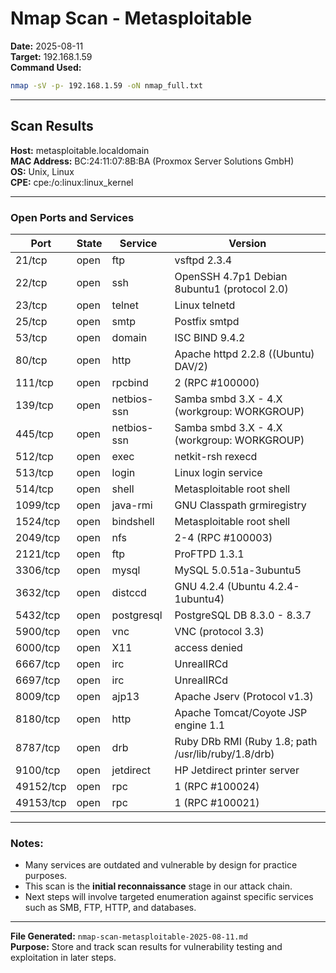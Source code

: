 # Nmap Scan - Metasploitable

**Date:** 2025-08-11  
**Target:** 192.168.1.59  
**Command Used:**
```bash
nmap -sV -p- 192.168.1.59 -oN nmap_full.txt
```

---

## Scan Results

**Host:** metasploitable.localdomain  
**MAC Address:** BC:24:11:07:8B:BA (Proxmox Server Solutions GmbH)  
**OS:** Unix, Linux  
**CPE:** cpe:/o:linux:linux_kernel

---

### Open Ports and Services

| Port | State | Service | Version |
|------|-------|---------|---------|
| 21/tcp | open | ftp | vsftpd 2.3.4 |
| 22/tcp | open | ssh | OpenSSH 4.7p1 Debian 8ubuntu1 (protocol 2.0) |
| 23/tcp | open | telnet | Linux telnetd |
| 25/tcp | open | smtp | Postfix smtpd |
| 53/tcp | open | domain | ISC BIND 9.4.2 |
| 80/tcp | open | http | Apache httpd 2.2.8 ((Ubuntu) DAV/2) |
| 111/tcp | open | rpcbind | 2 (RPC #100000) |
| 139/tcp | open | netbios-ssn | Samba smbd 3.X - 4.X (workgroup: WORKGROUP) |
| 445/tcp | open | netbios-ssn | Samba smbd 3.X - 4.X (workgroup: WORKGROUP) |
| 512/tcp | open | exec | netkit-rsh rexecd |
| 513/tcp | open | login | Linux login service |
| 514/tcp | open | shell | Metasploitable root shell |
| 1099/tcp | open | java-rmi | GNU Classpath grmiregistry |
| 1524/tcp | open | bindshell | Metasploitable root shell |
| 2049/tcp | open | nfs | 2-4 (RPC #100003) |
| 2121/tcp | open | ftp | ProFTPD 1.3.1 |
| 3306/tcp | open | mysql | MySQL 5.0.51a-3ubuntu5 |
| 3632/tcp | open | distccd | GNU 4.2.4 (Ubuntu 4.2.4-1ubuntu4) |
| 5432/tcp | open | postgresql | PostgreSQL DB 8.3.0 - 8.3.7 |
| 5900/tcp | open | vnc | VNC (protocol 3.3) |
| 6000/tcp | open | X11 | access denied |
| 6667/tcp | open | irc | UnrealIRCd |
| 6697/tcp | open | irc | UnrealIRCd |
| 8009/tcp | open | ajp13 | Apache Jserv (Protocol v1.3) |
| 8180/tcp | open | http | Apache Tomcat/Coyote JSP engine 1.1 |
| 8787/tcp | open | drb | Ruby DRb RMI (Ruby 1.8; path /usr/lib/ruby/1.8/drb) |
| 9100/tcp | open | jetdirect | HP Jetdirect printer server |
| 49152/tcp | open | rpc | 1 (RPC #100024) |
| 49153/tcp | open | rpc | 1 (RPC #100021) |

---

### Notes:
- Many services are outdated and vulnerable by design for practice purposes.
- This scan is the **initial reconnaissance** stage in our attack chain.
- Next steps will involve targeted enumeration against specific services such as SMB, FTP, HTTP, and databases.

---

**File Generated:** `nmap-scan-metasploitable-2025-08-11.md`  
**Purpose:** Store and track scan results for vulnerability testing and exploitation in later steps.
